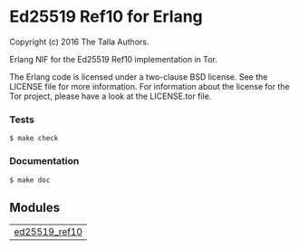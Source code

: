 

# Ed25519 Ref10 for Erlang #

Copyright (c) 2016 The Talla Authors.

Erlang NIF for the Ed25519 Ref10 implementation in Tor.

The Erlang code is licensed under a two-clause BSD license. See the LICENSE
file for more information. For information about the license for the Tor
project, please have a look at the LICENSE.tor file.


### <a name="Tests">Tests</a> ###

```
$ make check
```


### <a name="Documentation">Documentation</a> ###

```
$ make doc
```



## Modules ##


<table width="100%" border="0" summary="list of modules">
<tr><td><a href="https://github.com/tallaproject/ed25519-ref10/blob/develop/doc/ed25519_ref10.md" class="module">ed25519_ref10</a></td></tr></table>

